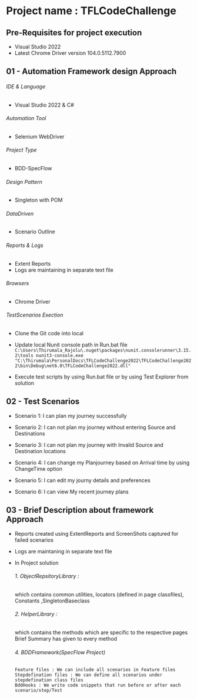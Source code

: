 # Project name : TFLCodeChallenge
## Pre-Requisites for project execution
- Visual Studio 2022
- Latest Chrome Driver version 104.0.5112.7900

## 01 - Automation Framework design Approach

###### IDE & Language
   - Visual Studio 2022 & C#
###### Automation Tool
   - Selenium WebDriver
###### Project Type
   - BDD-SpecFlow
###### Design Pattern
   - Singleton with POM
###### DataDriven
   - Scenario Outline
###### Reports & Logs
   - Extent Reports
   - Logs are maintaining in separate text file
###### Browsers
   - Chrome Driver
###### TestScenarios Exection
   - Clone the Git code into local 
   
   - Update local Nunit console path in Run.bat file   
    ```
       C:\Users\Thirumala_Rajolu\.nuget\packages\nunit.consolerunner\3.15.2\tools
       nunit3-console.exe "C:\Thirumala\PersonalDocs\TFLCodeChallenge2022\TFLCodeChallenge2022\bin\Debug\net6.0\TFLCodeChallenge2022.dll"
    ```
   - Execute test scripts by using Run.bat file or  by using Test Explorer from solution

## 02 - Test Scenarios

- Scenario 1: I can plan my journey successfully	

- Scenario 2: I can not plan my journey without entering Source and Destinations	

- Scenario 3: I can not plan my journey with Invalid  Source and Destination locations

- Scenario 4: I can change my Planjourney based on Arrival time by using ChangeTime option

- Scenario 5: I can edit my journy details and preferences

- Scenario 6:  I can view My recent journey plans

 ## 03 - Brief Description about framework Approach
 - Reports created using ExtentReports and ScreenShots captured for failed scenarios
 - Logs are maintaning in separate text file
 - In Project solution 
 
     ###### 1. ObjectRepsitoryLibrary : 
      which contains common utilities, locators (defined in page classfiles), Constants ,SingletonBaseclass 
       
    ###### 2. HelperLibrary : 
     which contains the methods which are specific to the respective pages
     Brief Summary has given to every method
       
    ###### 4. BDDFramework(SpecFlow Project) 
       Feature files : We can include all scenarios in Feature files
       Stepdefination files : We can define all scenarios under stepdefination class files
       BddHooks : We write code snippets that run before or after each scenario/step/Test


